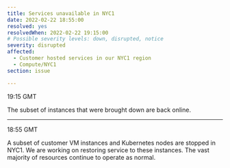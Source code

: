```yaml
---
title: Services unavailable in NYC1
date: 2022-02-22 18:55:00
resolved: yes
resolvedWhen: 2022-02-22 19:15:00
# Possible severity levels: down, disrupted, notice
severity: disrupted
affected:
  - Customer hosted services in our NYC1 region
  - Compute/NYC1
section: issue

---
```


19:15 GMT

The subset of instances that were brought down are back online.

---

18:55 GMT

A subset of customer VM instances and Kubernetes nodes are stopped in NYC1. We are working on restoring service to these instances. The vast majority of resources continue to operate as normal.
